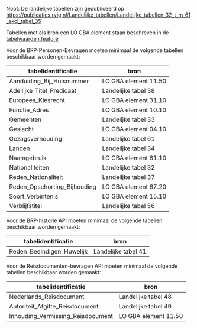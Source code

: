 Noot: De landelijke tabellen zijn gepubliceerd op https://publicaties.rvig.nl/Landelijke_tabellen/Landelijke_tabellen_32_t_m_61_excl_tabel_35

Tabellen met als bron een LO GBA element staan beschreven in de [tabelwaarden.feature](https://github.com/VNG-Realisatie/Haal-Centraal-BRP-bevragen/blob/develop/features/tabelwaarden.feature)

Voor de BRP-Personen-Bevragen moeten minimaal de volgende tabellen beschikbaar worden gemaakt:

| tabelidentificatie           | bron                 |
|------------------------------|----------------------|
| Aanduiding_Bij_Huisnummer    | LO GBA element 11.50 |
| Adellijke_Titel_Predicaat    | Landelijke tabel 38  |
| Europees_Kiesrecht           | LO GBA element 31.10 |
| Functie_Adres                | LO GBA element 10.10 |
| Gemeenten                    | Landelijke tabel 33  |
| Geslacht                     | LO GBA element 04.10 |
| Gezagsverhouding             | Landelijke tabel 61  |
| Landen                       | Landelijke tabel 34  |
| Naamgebruik                  | LO GBA element 61.10 |
| Nationaliteiten              | Landelijke tabel 32  |
| Reden_Nationaliteit          | Landelijke tabel 37  |
| Reden_Opschorting_Bijhouding | LO GBA element 67.20 |
| Soort_Verbintenis            | LO GBA element 15.10 |
| Verblijfstitel               | Landelijke tabel 56  |

Voor de BRP-historie API moeten minimaal de volgende tabellen beschikbaar worden gemaakt:

| tabelidentificatie        | bron                |
|---------------------------|---------------------|
| Reden_Beeindigen_Huwelijk | Landelijke tabel 41 |

Voor de Reisdocumenten-bevragen API moeten minimaal de volgende tabellen beschikbaar worden gemaakt:

| tabelidentificatie                | bron                 |
|-----------------------------------|----------------------|
| Nederlands_Reisdocument           | Landelijke tabel 48  |
| Autoriteit_Afgifte_Reisdocument   | Landelijke tabel 49  |
| Inhouding_Vermissing_Reisdocument | LO GBA element 11.50 |
